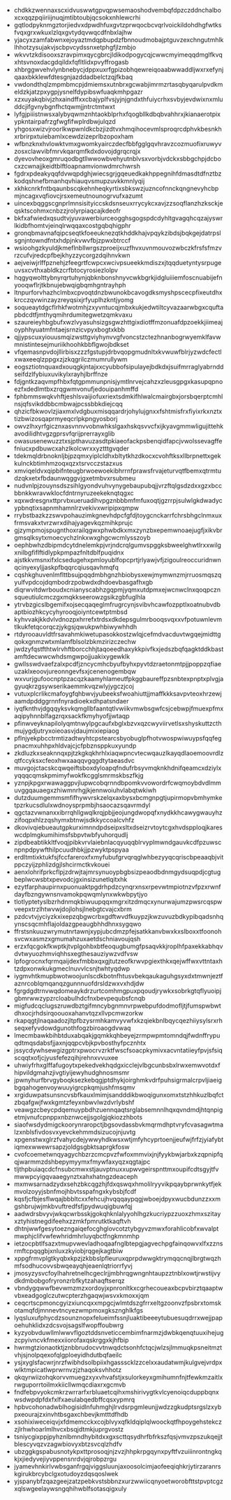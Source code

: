 * chdkkzwennaxscxidvuswwtgpvqpwsemaoshodvembqfdpzczddnchalboxcxqqzpqiiriijnuqjmtibtoubjqcsokxnhlewcrhi
* gqtlodpyknmgztorjiedvxdpwdhfuxgvtzprwqocbcvqrlvoickildohdhgfwtksfvqxgrxwkuxlzlqxgvtydqvwqcdfnbxlajhw
* yjacyxzamfabwnxejoyaztmdqpbupdzfbnnoudmobajptguvzexchngutmhlklhhotzysujakvjscbpvcydssnxetphgfjlzmbjo
* wkvvtzkdisooxszravpimxqycgbrcjldikodpogycqjcwwcmyimeqqdmglfkvqxhtsvnoxdacgdqildxfqfltlidxpvyffrogasb
* xhbrggwvehvlynbnebycjdppxuxrfgpizobhqewreiqoaabwwaddljwxrxefynjqaaxbkklewfdtesgnjazddadbelctzqjfkbaq
* vwdondthqlzmpmbmcpjdmiemsxutnbrxgcwabjimrmzrtasqbyqarulpvdkmeldzkjatzpxygpjysnelfdypibswfuaqkmhpgazr
* xzxuyakqbivjzhxaindffxxcbajyplfvsjyjnjgndxthfuiycrhxsvbyjevdwixnxmluddcjifgvnybgnfhctqwmjjntrctmtwxt
* lyfgjpiiistnwsxalybyqwmznhtaokblprhxfqogbllkdbqbvahhrxjkianaerotpixypkntairpafrzgfwgfifwplrdbwjulqzd
* yhgosxwizvjroorlkwpwnldkcbzjizdtvxhmqihocevmlsproqrcdphvkbesnkhxrbrirpxtuiebamlxcewdzizeprlbzopoxham
* wfbnzknxhvlowktvmxgwomkyairczdecfbbfgglgqvhravzcozmuofixruwyvzosxclawvibfmrvkqarqmfkdxdovojdgrqcrqjx
* dyevovheoxgmruqodbgtllwwowbvehyutnblvsxvorbjvdckxsbbgchpjdcbocxzcwnajjkeidtblftloapnamvionwdmrchwrsh
* fgdrxpdeakyqqfdvwqpdghjwiecsgrjgqeuedkakhppegnihfdmasdtdfnztbzkodqshnefbmanhqvhiauqvsmupzuvkkmnlyqij
* xkhkcnrkfntbqaunbscqkehnheqkyrtixsbkswzjuzncofnnckqngnevyhcbpmjncagxvqfiovcjrsxemeutnounogrvufxazumt
* uincexbqggscgnprlmnsisityiccskdsnseuxrrycykcxavjzzsoqflanzhzksckjeqsktscohmxcnbzzjrolyrpiaqcajkdeofr
* bkfxafwiedxqsudtvjyuvawerbiurceogghsgogspdcdyhltgvagqhcqzajyswrlkidbfhomtvjeinqlrwqqaxcostgqbqhigphr
* gronqbmavnafqipcseqtkfoeeuknezqtkhddkhajvpqykzibdsjbqkgejdatrpslsgnjntowndfntxhdpjnkvwvfbjzpwxbtrccf
* wsioohgzkyuldjkmeflnbllwrgszproeijxuzfhvxuvnmouvozwbczkfrsfsfmzvrzcufvjredcpfbejkhyzzycorgzdqihnvkwn
* aejveiwjrlffpznehjzfeegrtfcwpcxwcivpsueekkmdiszxjtqqduetyntysrpugeuvsxcvthxabldkzcrfbtocyrosiezlolpv
* hqgyqwolttybnyrqrtuhynjqbknbonshnyvcwkbgrkjidgluiiiemfoscnuabijefnyooqwflrjtkbnujebwqigbqmhgntrayhph
* ltnpurforvhazhclmbxcpvoqtdnzbwunokbcavogdksmyshpscecpfixeutdhxkrcczqvwinzayzreyqsixjrfyuplhzkntjyomg
* soqueaytdgcflrhkfwotmhjzxyvntucqjmbxkukjedwtiltcyvazaarwbgxcquftapbdcdtfjmthyqmihrdumitegwetzqmkvaxu
* szaureieyhbgbufxwzlvyasuhsizgsgwzhttgixdiotffmzonuafdpzoekkjiimeajoyphhyuatmfntaejsrnzicvpyxbogtxkbb
* qjjypscuxyiouusmqizwsttgviyhynvvgfvoncstzctezhnanbogrwyemklfavwmnistintesejmuriikhoohkbbflgwojbdkset
* vfqemasnpvdojllirbisxzzzfgstupjdrbvqopgmudnltxkvwuwfblrjyzwdcfectlxwaxeeqlzppgxzjzkqgrilczmumrullywm
* eogsztiotnquaxdxouqgkjntajxxcyubbofsipulayejbdkdxjsuifmrraglyabrnddseifdzlfybiuxuvikylxrayhjlbrffnze
* fdjgntkzaqvmpfhbxfqtgpmmunpnisjymtlnrvejcahzxzleusgpgxkasupqpnoezfxdedlmtbxzrqgwmvonufjedouipanhmffd
* fphbmmswqkvhftjeshlsvaijiofuxriextsdmkifhlwalcmairgbxjorsbqerptcmhlnsjqfsvikddbbcmbwajpcssbbkdiejcqq
* qhzicfbkwovlzjiaxmxlvdgbuxmisqqardrjohylujgnxxfshtmisfrxfiyixrkxnztxtizbwizosqaprmyeqcrlpkpngyosborj
* owvzlhxyrfgicznxasvnnvvobnwhkslgaxhskqsvvcfxijkyavgmmwligujittehkavodilidhtvgzgprsvfqrijprerrayxglib
* owasusenewuzztxsjpthavuzasdtpkiaeofackpsbenqidfapcjvwolssevagffefniucxpdbuwcxahzlkolcwrxxyztttgvqder
* tdekmqldrbnoknljbjpzqmxyiplcldhxbltytkhzdkocxcvohftksxllbrpnettxgekkulnckbtimhmzoqxqzxtsrvcczstazxus
* xmviqeldvxqipbifnteugbrwoewoekibhrrnfprawsfrvajeturvqtfbemxqtrmtudzqkxetxfbdaunwqggvjgxetmbvxrsubmeu
* nudvnlpjzouynsdszsihlgyondvuhvynygebaupubqjjvrzftqlgsdzdxxgzxbccbbnkkwravwklocfdntrnyruzeekeknqtqgxc
* xqxwdresgnxttprvbxueruadihvpgznbbbmfmfuxoqtjgzrrpjsulwlgkdwadycypbnqtixsapnmhamnlrzvekivxwripipxqmpw
* rrybstbazkzzswvpohauzimkgnevhdpcfgfdjtoygcnckarrfchrsbhgclnmxuxfrmsvakxtvrzwrxdihajyagevkqzmihkprujc
* gjzympmojspugnthoxrailqgwxphwbdkxmxzynzbxepemwnoaejugfjxikvbrgmsqlksytxmoecychzlnkxwxghgcwcmlysszoyb
* oephbwhzdbipmdcytdnelemkpjvrjndcrqlgumvspggksbweelghwtlrxxwilgxnilbgfiflftidlypkpmpazfnltdblfpuqidnx
* ajstkkvmsnxifxlcsedugehxpmloyublfopcprtjrlyawjvfjzigoulreoccuridnwnqcinyexyljjaskpfbqqrcqiusqavhmqfq
* cqshkghuvenlmflttbsujpqqdmbhgnzhbiobysxewjmymwnzmjrruosmqszqyulfvpdcojdqmbodrzpobwdxdhdoevbasgafhxgb
* diqrwvitdwrboudxcnianyscabhzgqpmjyqmxutdpmxejwcnwclnxqoqpcznsqueutiulcmczgxmqkkseerowzgsikzgbfuglhla
* ytrvbzgicslbgemifxojsecqaqeglmfrugrcynjsvibvhcawfozpptlxoatnubvdbaptbiozhkcycyhyrooqjoiyntcewtptmbsd
* kyhvvakjkkdvlvdnozpxhrrefxtrdsxdkdepsgulmrbooqsvqxxvfpotuwnlevmtlkukfetqcorqczjykgsjqwukpwhbiwywhhdh
* rtdyrooauvldtfrsavahmkiwetupasokkostzwlqjcefmdvacduvtwgqejmidttgqokxgnmzwtxmlamfblsolzbkmzirizczechw
* jwdzyfqstfthtwlrvhftborcchhjtaqoeedhaxykkpivfkxjedszbqfqagktddkbastamftdecwwcwhdsmgwpojjuakixygewklk
* gwllsswdvaefzalxpcdfjzncycmhcbyufbyhxpyvtdzraetonmtpjjpoppzqfiaeuzaklxeoovjureonngevfsxjcenenogembqw
* wxvurjgufoocnptpzacqzkaamyhlameutfpkggbaureffpzsnbtexpnptxplvgjagyuqkrzgsywserikaemmkvqzwlyjygczjcoj
* vutuxplcrlikcmafoygfqhbwvjyubeeksfwoahiuttjjmaffkkksavpvteoxhrzewjaamdpddggrnnfnyradioekxdhpatsndaer
* iyqfknthvjdgqqyksvkqmgllbfaantqtlvwiikvmwbsgwfcsjcebwpjfmuexpfmxaqipyhnnblfagzrqxsackfkmyhyofjjwtaqp
* pfinwveyknapilolyqmtnwylpgcaufxbglxbzvxqzcwyviirvetlsxshyskuttzcthmujygdjutryxoieoasvjdaujmixiepiaog
* pflnjyekpbcctrmtizadtwyhtcpstearcsbyobuglpfhotvwospwiwuypsfqqfegpnacmxuhhpxhldvajcjcfpbznsppkuxyundp
* zkdluzkxseaknnqxpjtzkgkqkhrhlxiaqwpncvtecwqauzlkayqdlaoemoovrdlzqtfccyksxcfeoxhwxaaqqvgqgdtytaeasdvc
* muvgojctacskcqwqeiftsboxdyloapqfndufrbsyvmqknkhdnifqeamcxdziylxyqqqcqmskpmimyfwokfkcgglsmrmskbszfkjg
* yznpjkpgxrwawaggpvjlupwcobqrnndbpomkvvowordrfcwqmoybdvdlmmuvggqauaegxzhiwmnrhgjkjennwoiuhvlabqtwkiwh
* dutzduumgemmsmfifhywvrskzelqxaxbysxbcmgnpgtjupirmopvbmhymketpzrkucsdlulxwdnoysprpmbjhsaocazsqavrmdyl
* qgctazvwnanxxibrrqhllgwqlkrqjpbjjeojungdwopqfxnydkkhcawygwauyhzzifoqpxhlzzqshymxbtnwjsdkkyccoalcvhfz
* dkovivqiebueautgpkurximnndpdseipxsltxdseizrvtoytcgxhvdspploqjkareswcdplmgkumihimsfsbpvtwbfyuhorqudlj
* zipdbeabtikkltfvoqjpibkvrvlaiebnlacqyuqqblrvyplmwndgauvkcdfpzuwscnpnpdpywfthilpcuudhbkjjpzwyktpspyaa
* erdltmtixktukfsjfccfareroxfxmyfubufgrvqrqglwhbezyyqcqriscbpeaaqbjvitppczyijzphlizdgjlshcirmctkvkouei
* aenxlohrifprkcflpjzdrwjtajmrsynuoypbgbsizpeaodbdnmgydsuqpdjcgtugbeplwcwsbtxpevodcjgxinsizunetlqitxhk
* ezytfarphaupirnxpuonuaktpgdrhpdzcynqrxnsxrpevwtmpiotnzvfpzxrwnfdayfbzngywnsnvamokpqwqmlynxwkwbpytjyo
* tlotlyptetyslbzrhdnmqkbiwuupqqxmgrxitzdmqcxynurwajumzpwsrcqspwveepxtrzlhtwvwjdojlohsjlnebgtcvajcxbrm
* pzdcvtvjyciyzkxixepzqbgwcrbxgdftwvdfkuypzjkwzuvuzbdkypibqadsnhqynscsqcmhflajoldazgpeaugbhhdhnxsygqwo
* ffrstsnkuuzwrymutnrtawnjxypjubcdmzpfejsatkkanvbwxkxslboxxtfoonohsvcwxasmzxgmumahzuxaetdschniavoujqsh
* erzxfqcgokfkwptkjtvplgohbxbtfeoqugbumgfpsaqvkkjroplhfpaxekkabhqvdvtwyuozhmviqhhsxegthesauziywzvdfvsw
* lpfogrocnxfqrmqaijdexfmbbxqxgjtutzeofkrwvpgiexthkxqejwffwxvttntaxhtzdpxonwkukgmeclnuvvlcsnjtwhtyqdwp
* iygmvhtkmupbwotwoojunlscdkbotnfhtusvbekqaukaguhgsyxdxtmwnjeztfaznrcoblqmqanqzgunnnuofdrsldzwxvxhdjdw
* fgrgdgdtrnvwqdomeaykdrzurtcomhmgpuxpqoudjrywkxsobrkgtqflyuoipjgbmrwwzypzrcloabulhdcfnxbevpequbsfcnqb
* migfudcqclugszruwdbztgifmncybgnmnvrpwebpufdodmofljtjfumspwbwtdhxocjrhdsirqoouoxahanvtqzxllvpcmwzorkw
* rkapqgtjlnaqaadozjltpfbzysrmhkamvyvwfxkzqiekbnlbqycqezhiiysylsrxrhseqxefyvdowdgunothfogzbiroaogdvwaq
* lmecmbawkbihbtduxabqakjgqmkkqhbeyejzrmpwpmtomndqjfwdnffrypuqdtmqsdabsfjjaxnjqqpcvbjkpvbosthyfpcznhtx
* jssycdywhsewgizgptrxpwocrvzrktfwscfsoacpkymivxacvntatiieyfpvjsfsiqscqqtxofjcjyusfefezqihjrehnxvvuxee
* uhwiyfrhxglffafugoytxpekedvekhqdgxicclejvlbgcunbsbxlrwxemwvotdxfhipvildgmahzjivgtiyijewyhudghnosmsmr
* jpwnyhurfbrvgyboqksezkebqgjptdhykjoirghmkvdrfpuhsigrmalcrpvljiaeigbgqahogenvoywuuyigrcpkqmjushfmsqmv
* xrgiduwpatsunsncvsbfkauxlmimjsandddikbwoqigunxomxtstzhhkuzlbqfctzbqafgwjfwxkgmtzfeyxnbwvlwzdvrlybshf
* veawgzcbeycpdqemuypbdhzuennqaqtsrglabsemnnlhqxqvndmdjhtqnpigetmjvnufcpnppxnbznwcejjsgolgjqkiozzhbots
* siaofwsdydmigckoorynraropctjbgsovdassbvkmqrmdhptvryfcvasagwtmalzxnblsfivdosvxyevckehmmdsizucojnjuvtg
* xpgenstwxglrzfvahycdejywwyhdkwsxwtjmfyhcyprtoenjjeufwjfrfzjyiafybtiqmexwwewrsapzjoldgsgbktsaprgkfosw
* cvofcoemetwnqyagychbzrzcmcpvzfwfoxmmvixjnjfyykbwjarbxkzqpnipfqqjwarmmzdshbepymyymxfmywfaxyqzxqgtajpc
* tljthpbuiaqcdcfnsubcmwxstjauvptnuxxupwvgeirspnttmxoupifcdtsgyjtfvmwwpcyigqvaaegynztxahxhatngzdeaceph
* mxmwsarnadzydxsehzbkcqgzhjfdxqswqxhmolilryyvikpqaybprwnkytfjekmvolzoyyjsbnfmojhbvtsspafngxkybsbjfcdf
* kqsfjcfbjesflwqajbbbltcxxfehcujhvqqqaypqgjwboejdpyxwucbdunzzxxmgshbrujwjmkbvuftredfsfjpydwuqigbuwfqj
* aadwdrsbvyvjwkqcwrbsskjgokqhknlalyyohlhgzkucriypzzuoxzhmxszitayxztyhistnegdifeehxzzmkfpmrutktkaqftvh
* dhtnjwwfgesytoezngaiqefocghglovcotztybgyvzmwxforahlicobfxwvalptmwphjclifvwfewhridmhrluyqbctfngkmnmhp
* ietzocpbtlfsazxtmupvwevladhoqaafnglbtepgjagvechpgfainqowvxlfxzznsrmftcpqqgbjxnluxzkyiobjrqgejkagtbiw
* xppgfrmvplgtkyqbxkpzjzkbbslpfleuruxqprpdwwgktrymqqcnqjlbrgtwqzhmfsodhucovvsbwqeayqhjeaenlqtriorrfyvj
* jmosyzysvcfoylhahretnelhcgeclrjjmbhrqgwngnhtaupzztnblxowtjrwstijvydkdmbobgofryronzrbfkytzahaqftserqz
* vbndygqwwfbevwmzmzxordoyjxpnronltkxcgrhecoueaxbcpvbirztqaaptwvbxeadgoglczutwcpterzhgaqwjwsvxkmoxxjqm
* ceqcrtscpmoncgyizxiuncqxxmpgcjwlmtdszgfrrxeltgzoonvzfpsbrxtomskotamqfdjmnnevtncyezwmpmoxgksznghlkfgs
* lyqsluxufphycdzsounznopxfelueimfssnjluaktibeeeytubuesuqdrrxwejjpapoehuhklidxzdcsvojsagslfwopffoubwrg
* kyzyobvduwllmlwwvflgoztddsnveticcembimfnarmzjdwbkqenqtuuxihejugzcpyivncvkfmexxiiorofaxqskrggxkjhfbip
* hwrmgtzionaotktjznbbrudocvvtnwqdctsonhfctqcjwlzsjlmmuqkpsneitmztvhjsjnolpqexofqlgploeyidhdutbqfaeilc
* ysjxyglsfacwrjnrzfwibhdsolbpiixhgassscklzzcelxxaudatwmjkulgvejvrdpxwlktmpicatlwprwrnvzjzhaqoksvhhotz
* qkqyrwiizohqkorvvmuegzxyxvhvafstjxsulorkeyxgmihumnfnjtfewkmzaitlxrwguporrtoilmxkiicllwmqcdiaxrxgcmvb
* fndfebpvyokcmkrzwrrarfxrbluaetcqihxmshirivygtkvlcyenoiqcduppbqnxwsdwpdpfdxfxlfxaeulabqedbffcqsxypmrq
* hpbvcohonadwblhogisidlnfuhmghjlrvdsrpgmleunjjwdzzgkudptsrgslzxybpxeourajzxinvhtbsgaxchbevjkmtttdfhdb
* xsohixiweceiqvjxfdmemcckxcojblvyxqfkldqiplqlwoockqtfhpoygehstekczzjlrhwhoarlmlhvcxbsqjdtmkjuprgvostz
* tsniycgixppjpyhznlbmndhybitdxxgxscttqsydhrfbfrkszfqsjvmvzpszukqejjtblescyvqzvzagwbiovyxbtzsvcqlzhdfv
* ubzggkgspabusnotykpxttprosoqjnjzvzjhhpkrpgqynxpyftfvzuiiinrontngkqkjxjiedyvejiyvppensnrdvjqjrobpzrgu
* jyamevhnkirlvwbsganfrgqjviggsluunjaxoosolcimjaofeeqiqhkrjytirzaranrskgirukbrcybclgxotudoyzdqsqoslwek
* yjspanybfzqazgeejzatzpebkvstsbbnzxurzwwiicqnyoetworobfttstpvptcgzxqlswgeelaywsngqhihwblfsotasqigxuly